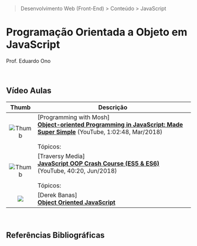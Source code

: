 > Desenvolvimento Web (Front-End) > Conteúdo > JavaScript

# Programação Orientada a Objeto em JavaScript

Prof. Eduardo Ono

<br>

## Vídeo Aulas

| Thumb | Descrição |
| :-: | --- |
| ![Thumb](https://img.youtube.com/vi/PFmuCDHHpwk/default.jpg) | [Programming with Mosh]<br>[**Object-oriented Programming in JavaScript: Made Super Simple**](https://www.youtube.com/watch?v=PFmuCDHHpwk) (YouTube, 1:02:48, Mar/2018)<br><br>Tópicos:
| ![Thumb](https://img.youtube.com/vi/vDJpGenyHaA/default.jpg) | [Traversy Media]<br>[**JavaScript OOP Crash Course (ES5 & ES6)**](https://www.youtube.com/watch?v=vDJpGenyHaA) (YouTube, 40:20, Jun/2018)<br><br>Tópicos:
| [![](https://img.youtube.com/vi/O8wwnhdkPE4/default.jpg)](https://www.youtube.com/watch?v=O8wwnhdkPE4 "Object Oriented JavaScript") | [Derek Banas] <br> [**Object Oriented JavaScript**](https://www.youtube.com/watch?v=O8wwnhdkPE4) || 1:00:34, YouTube, Set/2015.

<br>

## Referências Bibliográficas

<br>
